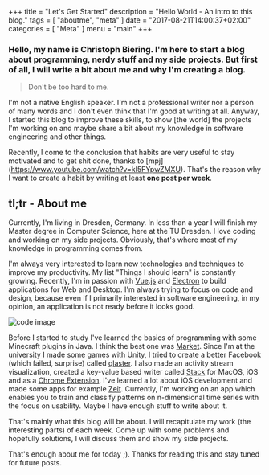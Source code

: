 +++
title = "Let's Get Started"
description = "Hello World - An intro to this blog."
tags = [
    "aboutme",
    "meta"
]
date = "2017-08-21T14:00:37+02:00"
categories = [
    "Meta"
]
menu = "main"
+++

### Hello, my name is Christoph Biering. I'm here to start a blog about programming, nerdy stuff and my side projects. But first of all, I will write a bit about me and why I'm creating a blog.

> Don't be too hard to me.

I'm not a native English speaker.
I'm not a professional writer nor a person of many words and I don't even think that I'm good at writing at all.
Anyway, I started this blog to improve these skills, to show [the world] the projects I'm working on
and maybe share a bit about my knowledge in software engineering and other things.

Recently, I come to the conclusion that habits are very useful to stay motivated and to get shit done, thanks to [mpj] (https://www.youtube.com/watch?v=kI5FYpwZMXU).
That's the reason why I want to create a habit by writing at least **one post per week**.

## tl;tr - About me

Currently, I'm living in Dresden, Germany. In less than a year I will finish my Master degree in Computer Science,
here at the TU Dresden. I love coding and working on my side projects. Obviously, that's where most of my knowledge in
programming comes from.

I'm always very interested to learn new technologies and techniques to improve my productivity. My list "Things I should learn" is constantly growing. Recently, I'm in passion with [Vue.js](https://vuejs.org/) and [Electron](https://electron.atom.io/) to build applications for Web and Desktop.
I'm always trying to focus on code and design, because even if I primarily interested in software engineering, in my opinion, an application is not ready before it looks good.

![code image](/blog/img/luca-bravo-217276.jpg "Photo by Luca Bravo on Unsplash")

Before I started to study I've learned the basics of programming with some Minecraft plugins in Java. I think the best
one was [Market](https://github.com/chryb/Market).
Since I'm at the university I made some games with Unity, I tried to create a better Facebook
(which failed, surprise) called [qlaster](http://qlaster.net).
I also made an activity stream visualization, created a key-value based writer called
[Stack](http://stack-writer.com) for MacOS, iOS and as a [Chrome Extension](http://stack-writer.com/browser).
I've learned a lot about iOS development and made some apps for example [Zeit](http://chryb.me/zeit).
Currently, I'm working on an app which enables you to train and classify patterns on n-dimensional
time series with the focus on usability.
Maybe I have enough stuff to write about it.

That's mainly what this blog will be about. I will recapitulate my work (the interesting parts) of each week.
Come up with some problems and hopefully solutions, I will discuss them and show my side projects.

That's enough about me for today ;). Thanks for reading this and stay tuned for future posts.
